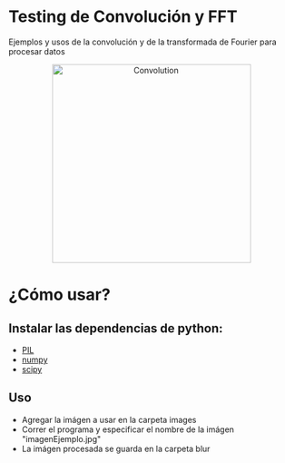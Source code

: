 # Testing de Convolución y FFT
Ejemplos y usos de la convolución y de la transformada de Fourier para procesar datos

<p align="center">
  <img src="https://i.ytimg.com/vi/KuXjwB4LzSA/maxresdefault.jpg" width="350" title="Convolution">
</p>

# ¿Cómo usar?
## Instalar las dependencias de python:
  - [PIL](https://pillow.readthedocs.io/en/stable/installation.html)
  - [numpy](https://pillow.readthedocs.io/en/stable/installation.html)
  - [scipy](https://scipy.org/install/)

## Uso
- Agregar la imágen a usar en la carpeta images
- Correr el programa y especificar el nombre de la imágen "imagenEjemplo.jpg"
- La imágen procesada se guarda en la carpeta blur
